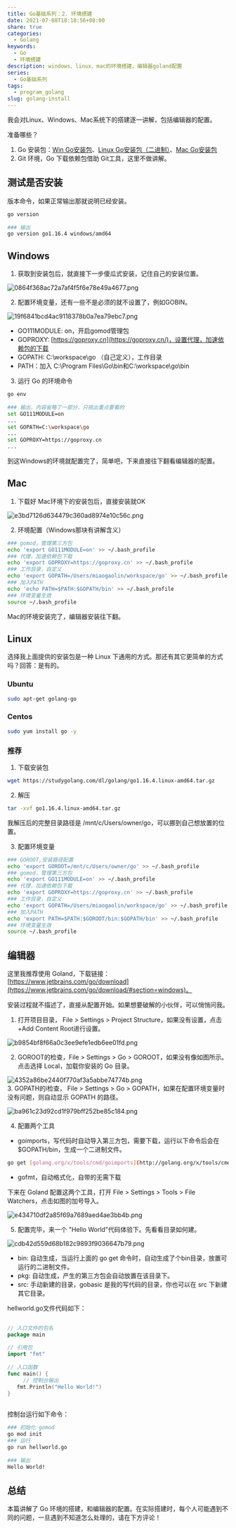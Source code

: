 ```yaml
---  
title: Go基础系列：2. 环境搭建  
date: 2021-07-08T18:18:56+08:00  
share: true  
categories:  
  - Golang  
keywords:  
  - Go  
  - 环境搭建  
description: windows、linux、mac的环境搭建，编辑器goland配置  
series:  
  - Go基础系列  
tags:  
  - program_golang  
slug: golang-install  
---  
```

  
  
我会对Linux、Windows、Mac系统下的搭建逐一讲解，包括编辑器的配置。  
  
准备哪些？  
  
1. Go 安装包：[Win Go安装包](https://studygolang.com/dl/golang/go1.16.4.windows-amd64.msi)、[Linux Go安装包（二进制）](https://studygolang.com/dl/golang/go1.16.4.linux-amd64.tar.gz)、[Mac Go安装包](https://studygolang.com/dl/golang/go1.16.4.darwin-amd64.pkg)  
2. Git 环境，Go 下载依赖包借助 Git工具，这里不做讲解。  
  
## 测试是否安装  
  
版本命令，如果正常输出那就说明已经安装。  
  
```bash  
go version  
  
### 输出  
go version go1.16.4 windows/amd64  
```  
  
## Windows  
  
1. 获取到安装包后，就直接下一步傻瓜式安装，记住自己的安装位置。  
  
![0864f368ac72a7af4f5f6e78e49a4677.png](/images/0864f368ac72a7af4f5f6e78e49a4677.png)  
  
2.  配置环境变量，还有一些不是必须的就不设置了，例如GOBIN。  
  
![19f6841bcd4ac9118378b0a7ea79ebc7.png](/images/19f6841bcd4ac9118378b0a7ea79ebc7.png)  
  
- GO111MODULE: on，开启gomod管理包  
- GOPROXY: [https://goproxy.cn](https://goproxy.cn/)，设置代理，加速依赖包的下载  
- GOPATH: C:\workspace\go （自己定义），工作目录  
- PATH：加入 C:\Program Files\Go\bin和C:\workspace\go\bin  
  
3. 运行 Go 的环境命令  
  
```bash  
go env  
  
### 输出，内容省略了一部分，只挑出重点要看的  
set GO111MODULE=on  
...  
set GOPATH=C:\workspace\go  
...  
set GOPROXY=https://goproxy.cn  
...  
```  
  
到这Windows的环境就配置完了，简单吧，下来直接往下翻看编辑器的配置。  
  
## Mac  
  
1. 下载好 Mac环境下的安装包后，直接安装就OK  
  
![e3bd7126d634479c360ad8974e10c56c.png](/images/e3bd7126d634479c360ad8974e10c56c.png)  
  
2. 环境配置（Windows那块有讲解含义）  
  
```bash  
### gomod，管理第三方包  
echo 'export GO111MODULE=on' >> ~/.bash_profile  
### 代理，加速依赖包下载  
echo 'export GOPROXY=https://goproxy.cn' >> ~/.bash_profile  
### 工作目录，自定义  
echo 'export GOPATH=/Users/miaogaolin/workspace/go' >> ~/.bash_profile  
### 加入PATH  
echo 'echo PATH=$PATH:$GOPATH/bin' >> ~/.bash_profile  
### 环境变量生效  
source ~/.bash_profile  
```  
  
Mac的环境安装完了，编辑器安装往下翻。  
  
## Linux  
  
选择我上面提供的安装包是一种 Linux 下通用的方式。那还有其它更简单的方式吗？回答：是有的。  
  
### Ubuntu  
  
```bash  
sudo apt-get golang-go  
```  
  
### Centos  
  
```bash  
sudo yum install go -y  
```  
  
### 推荐  
  
1. 下载安装包  
  
```bash  
wget https://studygolang.com/dl/golang/go1.16.4.linux-amd64.tar.gz  
```  
  
2. 解压  
  
```bash  
tar -xvf go1.16.4.linux-amd64.tar.gz  
```  
  
我解压后的完整目录路径是 /mnt/c/Users/owner/go，可以挪到自己想放置的位置。  
  
3. 配置环境变量  
  
```bash  
### GOROOT,安装路径配置  
echo 'export GOROOT=/mnt/c/Users/owner/go' >> ~/.bash_profile  
### gomod，管理第三方包  
echo 'export GO111MODULE=on' >> ~/.bash_profile  
### 代理，加速依赖包下载  
echo 'export GOPROXY=https://goproxy.cn' >> ~/.bash_profile  
### 工作目录，自定义  
echo 'export GOPATH=/Users/miaogaolin/workspace/go' >> ~/.bash_profile  
### 加入PATH  
echo 'export PATH=$PATH:$GOROOT/bin:$GOPATH/bin' >> ~/.bash_profile  
### 环境变量生效  
source ~/.bash_profile  
```  
  
## 编辑器  
  
这里我推荐使用 Goland，下载链接：[https://www.jetbrains.com/go/download](https://www.jetbrains.com/go/download/#section=windows)。  
  
安装过程就不描述了，直接从配置开始。如果想要破解的小伙伴，可以悄悄问我。  
  
1. 打开项目目录， File > Settings > Project Structure，如果没有设置，点击 +Add Content Root进行设置。  
  
![b9854bf8f66a0c3ee9efe1edb6ee01fd.png](/images/b9854bf8f66a0c3ee9efe1edb6ee01fd.png)  
  
2. GOROOT的检查，File > Settings > Go > GOROOT，如果没有像如图所示。点击选择 Local，加载你安装的 Go 目录。  
  
![4352a86be2440f770af3a5abbe74774b.png](/images/4352a86be2440f770af3a5abbe74774b.png)  
3. GOPATH的i检查， File > Settings > Go > GOPATH，如果在配置环境变量时没有问题，则自动显示 GOPATH 的路径。  
  
![ba961c23d92cd1f979bff252be85c184.png](/images/ba961c23d92cd1f979bff252be85c184.png)  
  
4. 配置两个工具  
  
- goimports，写代码时自动导入第三方包，需要下载，运行以下命令后会在 $GOPATH/bin，生成一个二进制文件。  
  
```bash  
go get [golang.org/x/tools/cmd/goimports](http://golang.org/x/tools/cmd/goimports)  
```  
  
- gofmt，自动格式化，自带的无需下载  
  
下来在 Goland 配置这两个工具，打开 File > Settings > Tools > File Watchers，点击如图的加号导入。  
  
![e434710df2a85f69a7689aed4ae3bb4b.png](/images/e434710df2a85f69a7689aed4ae3bb4b.png)  
  
5. 配置完毕，来一个 "Hello World"代码体验下。先看看目录如何建。  
  
![cdb42d559d68b182c9893f9036647b79.png](/images/cdb42d559d68b182c9893f9036647b79.png)  
  
- bin: 自动生成，当运行上面的 go get 命令时，自动生成了个bin目录，放置可运行的二进制文件。  
- pkg: 自动生成，产生的第三方包会自动放置在该目录下。  
- src: 手动新建的目录，gobasic 是我的写代码的目录，你也可以在 src 下新建其它目录。  
  
hellworld.go文件代码如下：  
  
```go  
  
// 入口文件的包名  
package main  
  
// 引用包  
import "fmt"  
  
// 入口函数  
func main() {  
	 // 控制台输出  
   fmt.Println("Hello World!")  
}  
  
```  
  
控制台运行如下命令：  
  
```bash  
### 初始化 gomod   
go mod init  
### 运行  
go run hellworld.go  
  
### 输出  
Hello World!  
```  
  
## 总结  
  
本篇讲解了 Go 环境的搭建，和编辑器的配置。在实际搭建时，每个人可能遇到不同的问题，一旦遇到不知道怎么处理的，请在下方评论！
